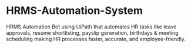 # HRMS-Automation-System
HRMS Automation Bot using UiPath that automates HR tasks like leave approvals, resume shortlisting, payslip generation, birthdays &amp; meeting scheduling making HR processes faster, accurate, and employee-friendly.
